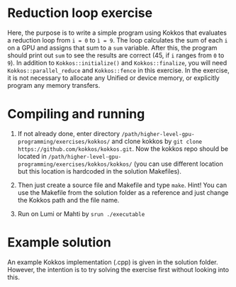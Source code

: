 # Reduction loop exercise

Here, the purpose is to write a simple program using Kokkos that evaluates a reduction loop from `i = 0` to `ì = 9`. The loop calculates the sum of each `i` on a GPU and assigns that sum to a `sum` variable. After this, the program should print out `sum` to see the results are correct (45, if `i` ranges from `0` to `9`). In addition to `Kokkos::initialize()` and `Kokkos::finalize`, you will need `Kokkos::parallel_reduce` and `Kokkos::fence` in this exercise. In the exercise, it is not necessary to allocate any Unified or device memory, or explicitly program any memory transfers.

# Compiling and running
1. If not already done, enter directory `/path/higher-level-gpu-programming/exercises/kokkos/` and clone kokkos by `git clone https://github.com/kokkos/kokkos.git`. Now the kokkos repo should be located in `/path/higher-level-gpu-programming/exercises/kokkos/kokkos/` (you can use different location but this location is hardcoded in the solution Makefiles).

2. Then just create a source file and Makefile and type `make`. Hint! You can use the Makefile from the solution folder as a reference and just change the Kokkos path and the file name.

3. Run on Lumi or Mahti by `srun ./executable`

# Example solution
An example Kokkos implementation (.cpp) is given in the solution folder. However, the intention is to try solving the exercise first without looking into this.
